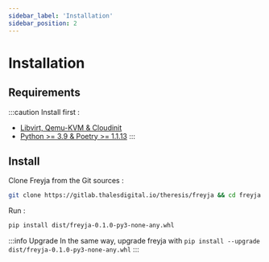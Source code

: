 ```yaml
---
sidebar_label: 'Installation'
sidebar_position: 2
---
```


# Installation

## Requirements

:::caution
Install first :
* [Libvirt, Qemu-KVM & Cloudinit](requirements/kvm_libvirt_install.md)
* [Python >= 3.9 & Poetry >= 1.1.13](requirements/python_poetry_install.md)
:::

## Install

Clone Freyja from the Git sources :

```sh
git clone https://gitlab.thalesdigital.io/theresis/freyja && cd freyja
```

Run :

```sh
pip install dist/freyja-0.1.0-py3-none-any.whl
```

:::info Upgrade
In the same way, upgrade freyja with `pip install --upgrade dist/freyja-0.1.0-py3-none-any.whl`
:::